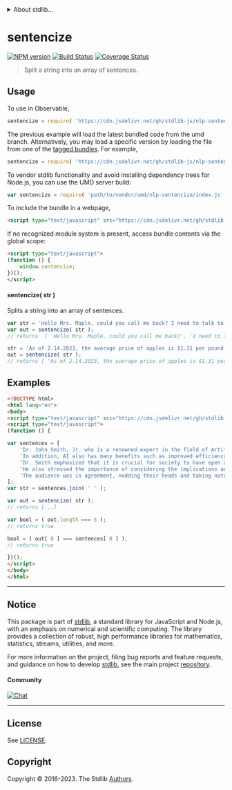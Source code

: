 <!--

@license Apache-2.0

Copyright (c) 2023 The Stdlib Authors.

Licensed under the Apache License, Version 2.0 (the "License");
you may not use this file except in compliance with the License.
You may obtain a copy of the License at

   http://www.apache.org/licenses/LICENSE-2.0

Unless required by applicable law or agreed to in writing, software
distributed under the License is distributed on an "AS IS" BASIS,
WITHOUT WARRANTIES OR CONDITIONS OF ANY KIND, either express or implied.
See the License for the specific language governing permissions and
limitations under the License.

-->


<details>
  <summary>
    About stdlib...
  </summary>
  <p>We believe in a future in which the web is a preferred environment for numerical computation. To help realize this future, we've built stdlib. stdlib is a standard library, with an emphasis on numerical and scientific computation, written in JavaScript (and C) for execution in browsers and in Node.js.</p>
  <p>The library is fully decomposable, being architected in such a way that you can swap out and mix and match APIs and functionality to cater to your exact preferences and use cases.</p>
  <p>When you use stdlib, you can be absolutely certain that you are using the most thorough, rigorous, well-written, studied, documented, tested, measured, and high-quality code out there.</p>
  <p>To join us in bringing numerical computing to the web, get started by checking us out on <a href="https://github.com/stdlib-js/stdlib">GitHub</a>, and please consider <a href="https://opencollective.com/stdlib">financially supporting stdlib</a>. We greatly appreciate your continued support!</p>
</details>

# sentencize

[![NPM version][npm-image]][npm-url] [![Build Status][test-image]][test-url] [![Coverage Status][coverage-image]][coverage-url] <!-- [![dependencies][dependencies-image]][dependencies-url] -->

> Split a string into an array of sentences.

<section class="intro">

</section>

<!-- /.intro -->



<section class="usage">

## Usage

To use in Observable,

```javascript
sentencize = require( 'https://cdn.jsdelivr.net/gh/stdlib-js/nlp-sentencize@umd/browser.js' )
```
The previous example will load the latest bundled code from the umd branch. Alternatively, you may load a specific version by loading the file from one of the [tagged bundles](https://github.com/stdlib-js/nlp-sentencize/tags). For example,

```javascript
sentencize = require( 'https://cdn.jsdelivr.net/gh/stdlib-js/nlp-sentencize@v0.1.0-umd/browser.js' )
```

To vendor stdlib functionality and avoid installing dependency trees for Node.js, you can use the UMD server build:

```javascript
var sentencize = require( 'path/to/vendor/umd/nlp-sentencize/index.js' )
```

To include the bundle in a webpage,

```html
<script type="text/javascript" src="https://cdn.jsdelivr.net/gh/stdlib-js/nlp-sentencize@umd/browser.js"></script>
```

If no recognized module system is present, access bundle contents via the global scope:

```html
<script type="text/javascript">
(function () {
    window.sentencize;
})();
</script>
```

#### sentencize( str )

Splits a string into an array of sentences.

```javascript
var str = 'Hello Mrs. Maple, could you call me back? I need to talk to you about something.';
var out = sentencize( str );
// returns  [ 'Hello Mrs. Maple, could you call me back?', 'I need to talk to you about something.' ]

str = 'As of 2.14.2023, the average price of apples is $1.31 per pound! Inflation has been a strain on the economy.';
out = sentencize( str );
// returns [ 'As of 2.14.2023, the average price of apples is $1.31 per pound!', 'Inflation has been a strain on the economy.' ]
```

</section>

<!-- /.usage -->

<section class="examples">

## Examples

<!-- eslint no-undef: "error" -->

```html
<!DOCTYPE html>
<html lang="en">
<body>
<script type="text/javascript" src="https://cdn.jsdelivr.net/gh/stdlib-js/nlp-sentencize@umd/browser.js"></script>
<script type="text/javascript">
(function () {

var sentences = [
    'Dr. John Smith, Jr. who is a renowned expert in the field of Artificial Intelligence, and who has published numerous papers on the subject, e.g. "Machine Learning for Dummies", "The Future of AI", etc., gave a lecture at the annual AI conference yesterday and stated that AI technology is rapidly advancing, but we must be cautious of its potential consequences such as job displacement, privacy concerns, and ethical dilemmas.',
    'In addition, AI also has many benefits such as improved efficiency and accuracy, and the ability to process large amounts of data.',
    'Dr. Smith emphasized that it is crucial for society to have open and honest discussions about the development and deployment of AI to ensure its responsible and beneficial use for all.',
    'He also stressed the importance of considering the implications and consequences of AI, i.e. it must not be developed or used in a way that is harmful or unethical.',
    'The audience was in agreement, nodding their heads and taking notes throughout the lecture.'
];
var str = sentences.join( ' ' );

var out = sentencize( str );
// returns [...]

var bool = ( out.length === 5 );
// returns true

bool = ( out[ 0 ] === sentences[ 0 ] );
// returns true

})();
</script>
</body>
</html>
```

</section>

<!-- /.examples -->

<!-- Section for related `stdlib` packages. Do not manually edit this section, as it is automatically populated. -->

<section class="related">

</section>

<!-- /.related -->

<!-- Section for all links. Make sure to keep an empty line after the `section` element and another before the `/section` close. -->


<section class="main-repo" >

* * *

## Notice

This package is part of [stdlib][stdlib], a standard library for JavaScript and Node.js, with an emphasis on numerical and scientific computing. The library provides a collection of robust, high performance libraries for mathematics, statistics, streams, utilities, and more.

For more information on the project, filing bug reports and feature requests, and guidance on how to develop [stdlib][stdlib], see the main project [repository][stdlib].

#### Community

[![Chat][chat-image]][chat-url]

---

## License

See [LICENSE][stdlib-license].


## Copyright

Copyright &copy; 2016-2023. The Stdlib [Authors][stdlib-authors].

</section>

<!-- /.stdlib -->

<!-- Section for all links. Make sure to keep an empty line after the `section` element and another before the `/section` close. -->

<section class="links">

[npm-image]: http://img.shields.io/npm/v/@stdlib/nlp-sentencize.svg
[npm-url]: https://npmjs.org/package/@stdlib/nlp-sentencize

[test-image]: https://github.com/stdlib-js/nlp-sentencize/actions/workflows/test.yml/badge.svg?branch=v0.1.0
[test-url]: https://github.com/stdlib-js/nlp-sentencize/actions/workflows/test.yml?query=branch:v0.1.0

[coverage-image]: https://img.shields.io/codecov/c/github/stdlib-js/nlp-sentencize/main.svg
[coverage-url]: https://codecov.io/github/stdlib-js/nlp-sentencize?branch=main

<!--

[dependencies-image]: https://img.shields.io/david/stdlib-js/nlp-sentencize.svg
[dependencies-url]: https://david-dm.org/stdlib-js/nlp-sentencize/main

-->

[chat-image]: https://img.shields.io/gitter/room/stdlib-js/stdlib.svg
[chat-url]: https://app.gitter.im/#/room/#stdlib-js_stdlib:gitter.im

[stdlib]: https://github.com/stdlib-js/stdlib

[stdlib-authors]: https://github.com/stdlib-js/stdlib/graphs/contributors

[umd]: https://github.com/umdjs/umd
[es-module]: https://developer.mozilla.org/en-US/docs/Web/JavaScript/Guide/Modules

[deno-url]: https://github.com/stdlib-js/nlp-sentencize/tree/deno
[umd-url]: https://github.com/stdlib-js/nlp-sentencize/tree/umd
[esm-url]: https://github.com/stdlib-js/nlp-sentencize/tree/esm
[branches-url]: https://github.com/stdlib-js/nlp-sentencize/blob/main/branches.md

[stdlib-license]: https://raw.githubusercontent.com/stdlib-js/nlp-sentencize/main/LICENSE

</section>

<!-- /.links -->
